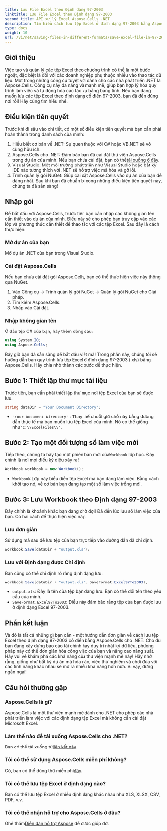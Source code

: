 ```yaml
---
title: Lưu File Excel theo Định dạng 97-2003
linktitle: Lưu File Excel theo Định dạng 97-2003
second_title: API xử lý Excel Aspose.Cells .NET
description: Tìm hiểu cách lưu tệp Excel ở định dạng 97-2003 bằng Aspose.Cells cho .NET. Nhận thông tin chi tiết thực tế và hướng dẫn từng bước.
type: docs
weight: 10
url: /vi/net/saving-files-in-different-formats/save-excel-file-in-97-2003-format/
---
```

## Giới thiệu
Việc tạo và quản lý các tệp Excel theo chương trình có thể là một bước ngoặt, đặc biệt là đối với các doanh nghiệp phụ thuộc nhiều vào thao tác dữ liệu. Một trong những công cụ tuyệt vời dành cho các nhà phát triển .NET là Aspose.Cells. Công cụ này đa năng và mạnh mẽ, giúp bạn hợp lý hóa quy trình làm việc và tự động hóa các tác vụ bằng bảng tính. Nếu bạn đang muốn lưu các tệp Excel theo định dạng cổ điển 97-2003, bạn đã đến đúng nơi rồi! Hãy cùng tìm hiểu nhé.
## Điều kiện tiên quyết
Trước khi đi sâu vào chi tiết, có một số điều kiện tiên quyết mà bạn cần phải hoàn thành trong danh sách của mình:
1. Hiểu biết cơ bản về .NET: Sự quen thuộc với C# hoặc VB.NET sẽ vô cùng hữu ích.
2.  Aspose.Cells cho .NET: Đảm bảo bạn đã cài đặt thư viện Aspose.Cells trong dự án của mình. Nếu bạn chưa cài đặt, bạn có thể[tải xuống ở đây](https://releases.aspose.com/cells/net/).
3. Visual Studio: Một môi trường phát triển như Visual Studio hoặc bất kỳ IDE nào tương thích với .NET sẽ hỗ trợ việc mã hóa và gỡ lỗi.
4. Trình quản lý gói NuGet: Giúp cài đặt Aspose.Cells vào dự án của bạn dễ dàng nhất. 
Sau khi bạn đã chuẩn bị xong những điều kiện tiên quyết này, chúng ta đã sẵn sàng!
## Nhập gói
Để bắt đầu với Aspose.Cells, trước tiên bạn cần nhập các không gian tên cần thiết vào dự án của mình. Điều này sẽ cho phép bạn truy cập vào các lớp và phương thức cần thiết để thao tác với các tệp Excel. Sau đây là cách thực hiện:
### Mở dự án của bạn
Mở dự án .NET của bạn trong Visual Studio.
### Cài đặt Aspose.Cells
Nếu bạn chưa cài đặt gói Aspose.Cells, bạn có thể thực hiện việc này thông qua NuGet. 
1. Vào Công cụ -> Trình quản lý gói NuGet -> Quản lý gói NuGet cho Giải pháp.
2. Tìm kiếm Aspose.Cells.
3. Nhấp vào Cài đặt.
### Nhập không gian tên
Ở đầu tệp C# của bạn, hãy thêm dòng sau:
```csharp
using System.IO;
using Aspose.Cells;
```
Bây giờ bạn đã sẵn sàng để bắt đầu viết mã!
Trong phần này, chúng tôi sẽ hướng dẫn bạn quy trình lưu tệp Excel ở định dạng 97-2003 (.xls) bằng Aspose.Cells. Hãy chia nhỏ thành các bước dễ thực hiện.
## Bước 1: Thiết lập thư mục tài liệu
Trước tiên, bạn cần phải thiết lập thư mục nơi tệp Excel của bạn sẽ được lưu.
```csharp
string dataDir = "Your Document Directory";
```
- `"Your Document Directory"` : Thay thế chuỗi giữ chỗ này bằng đường dẫn thực tế mà bạn muốn lưu tệp Excel của mình. Nó có thể giống như`"C:\\ExcelFiles\\"`.
## Bước 2: Tạo một đối tượng sổ làm việc mới
 Tiếp theo, chúng ta hãy tạo một phiên bản mới của`Workbook` lớp học. Đây chính là nơi mọi điều kỳ diệu xảy ra!
```csharp
Workbook workbook = new Workbook();
```
- `Workbook`:Lớp này biểu diễn tệp Excel mà bạn đang làm việc. Bằng cách khởi tạo nó, về cơ bản bạn đang tạo một sổ làm việc trống mới.
## Bước 3: Lưu Workbook theo Định dạng 97-2003
Đây chính là khoảnh khắc bạn đang chờ đợi! Đã đến lúc lưu sổ làm việc của bạn. Có hai cách để thực hiện việc này.
### Lưu đơn giản
Sử dụng mã sau để lưu tệp của bạn trực tiếp vào đường dẫn đã chỉ định.
```csharp
workbook.Save(dataDir + "output.xls");
```
### Lưu với Định dạng được Chỉ định
Bạn cũng có thể chỉ định rõ ràng định dạng lưu:
```csharp
workbook.Save(dataDir + "output.xls", SaveFormat.Excel97To2003);
```
- `output.xls`: Đây là tên của tệp bạn đang lưu. Bạn có thể đổi tên theo yêu cầu của mình.
- `SaveFormat.Excel97To2003`: Điều này đảm bảo rằng tệp của bạn được lưu ở định dạng Excel 97-2003.
## Phần kết luận
Và đó là tất cả những gì bạn cần - một hướng dẫn đơn giản về cách lưu tệp Excel theo định dạng 97-2003 cổ điển bằng Aspose.Cells cho .NET. Cho dù bạn đang xây dựng báo cáo tài chính hay duy trì nhật ký dữ liệu, phương pháp này có thể đơn giản hóa công việc của bạn và nâng cao năng suất. Hãy vui vẻ khám phá các khả năng của thư viện mạnh mẽ này!
Hãy nhớ rằng, giống như bất kỳ dự án mã hóa nào, việc thử nghiệm và chơi đùa với các tính năng khác nhau sẽ mở ra nhiều khả năng hơn nữa. Vì vậy, đừng ngần ngại!
## Câu hỏi thường gặp
### Aspose.Cells là gì?
Aspose.Cells là một thư viện mạnh mẽ dành cho .NET cho phép các nhà phát triển làm việc với các định dạng tệp Excel mà không cần cài đặt Microsoft Excel.
### Làm thế nào để tải xuống Aspose.Cells cho .NET?
 Bạn có thể tải xuống từ[liên kết này](https://releases.aspose.com/cells/net/).
### Tôi có thể sử dụng Aspose.Cells miễn phí không?
 Có, bạn có thể dùng thử miễn phí[đây](https://releases.aspose.com/).
### Tôi có thể lưu tệp Excel ở định dạng nào?
Bạn có thể lưu tệp Excel ở nhiều định dạng khác nhau như XLS, XLSX, CSV, PDF, v.v.
### Tôi có thể nhận hỗ trợ cho Aspose.Cells ở đâu?
 Ghé thăm[Diễn đàn hỗ trợ Aspose](https://forum.aspose.com/c/cells/9) để được giúp đỡ.